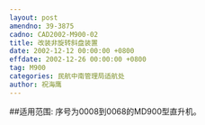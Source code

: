 ```yaml
---
layout: post
amendno: 39-3875
cadno: CAD2002-M900-02
title: 改装非旋转斜盘装置
date: 2002-12-12 00:00:00 +0800
effdate: 2002-12-26 00:00:00 +0800
tag: M900
categories: 民航中南管理局适航处
author: 祝海鹰
---
```


##适用范围:
序号为0008到0068的MD900型直升机。


